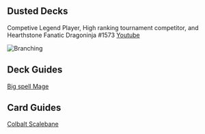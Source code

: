 ## Dusted Decks
Competive Legend Player, High ranking tournament competitor, and Hearthstone Fanatic
Dragoninja #1573 
[Youtube](https://www.youtube.com/channel/UCiu_YZYpeyNgOZk5w6OJkKQ)

![Branching](https://www.photospng.com/uploads/hearthstone-logo-heroes-of-warcraft-transparent.png)

## Deck Guides

[Big spell Mage](/Big-Spell-Mage.md)




## Card Guides

[Colbalt Scalebane](/Colbalt-Scalebane.md)
